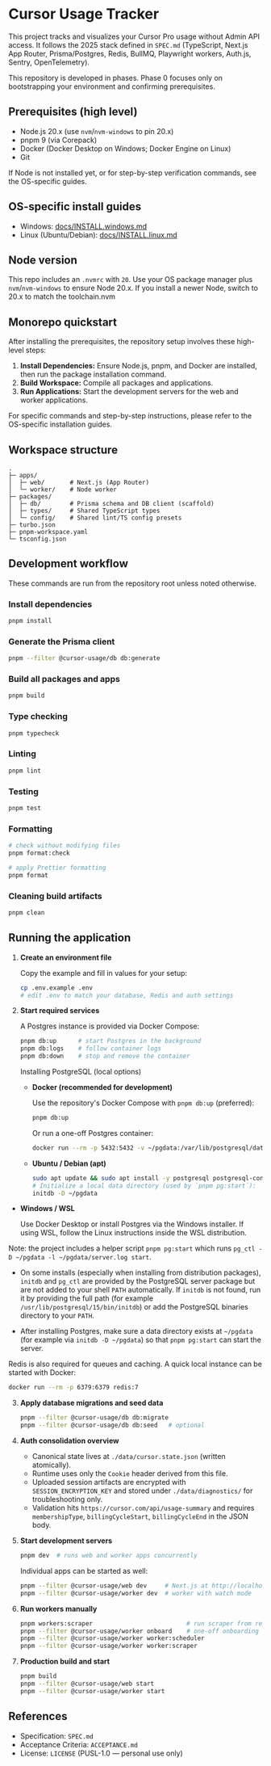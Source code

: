# Cursor Usage Tracker

This project tracks and visualizes your Cursor Pro usage without Admin API access. It follows the 2025 stack defined in `SPEC.md` (TypeScript, Next.js App Router, Prisma/Postgres, Redis, BullMQ, Playwright workers, Auth.js, Sentry, OpenTelemetry).

This repository is developed in phases. Phase 0 focuses only on bootstrapping your environment and confirming prerequisites.

## Prerequisites (high level)
- Node.js 20.x (use `nvm`/`nvm-windows` to pin 20.x)
- pnpm 9 (via Corepack)
- Docker (Docker Desktop on Windows; Docker Engine on Linux)
- Git

If Node is not installed yet, or for step-by-step verification commands, see the OS-specific guides.

## OS-specific install guides
- Windows: [docs/INSTALL.windows.md](./docs/INSTALL.windows.md)
- Linux (Ubuntu/Debian): [docs/INSTALL.linux.md](./docs/INSTALL.linux.md)

## Node version
This repo includes an `.nvmrc` with `20`. Use your OS package manager plus `nvm`/`nvm-windows` to ensure Node 20.x. If you install a newer Node, switch to 20.x to match the toolchain.nvm

## Monorepo quickstart

After installing the prerequisites, the repository setup involves these high-level steps:

1.  **Install Dependencies:** Ensure Node.js, pnpm, and Docker are installed, then run the package installation command.
2.  **Build Workspace:** Compile all packages and applications.
3.  **Run Applications:** Start the development servers for the web and worker applications.

For specific commands and step-by-step instructions, please refer to the OS-specific installation guides.

## Workspace structure
```
.
├─ apps/
│  ├─ web/       # Next.js (App Router)
│  └─ worker/    # Node worker
├─ packages/
│  ├─ db/        # Prisma schema and DB client (scaffold)
│  ├─ types/     # Shared TypeScript types
│  └─ config/    # Shared lint/TS config presets
├─ turbo.json
├─ pnpm-workspace.yaml
└─ tsconfig.json
```

## Development workflow

These commands are run from the repository root unless noted otherwise.

### Install dependencies

```bash
pnpm install
```

### Generate the Prisma client

```bash
pnpm --filter @cursor-usage/db db:generate
```

### Build all packages and apps

```bash
pnpm build
```

### Type checking

```bash
pnpm typecheck
```

### Linting

```bash
pnpm lint
```

### Testing

```bash
pnpm test
```

### Formatting

```bash
# check without modifying files
pnpm format:check

# apply Prettier formatting
pnpm format
```

### Cleaning build artifacts

```bash
pnpm clean
```

## Running the application

1. **Create an environment file**

   Copy the example and fill in values for your setup:

   ```bash
   cp .env.example .env
   # edit .env to match your database, Redis and auth settings
   ```

2. **Start required services**

   A Postgres instance is provided via Docker Compose:

   ```bash
   pnpm db:up      # start Postgres in the background
   pnpm db:logs    # follow container logs
   pnpm db:down    # stop and remove the container
   ```

   Installing PostgreSQL (local options)

   - **Docker (recommended for development)**

     Use the repository's Docker Compose with `pnpm db:up` (preferred):

     ```bash
     pnpm db:up
     ```

     Or run a one-off Postgres container:

     ```bash
     docker run --rm -p 5432:5432 -v ~/pgdata:/var/lib/postgresql/data -e POSTGRES_PASSWORD=postgres postgres:15
     ```

   - **Ubuntu / Debian (apt)**

     ```bash
     sudo apt update && sudo apt install -y postgresql postgresql-contrib
     # Initialize a local data directory (used by `pnpm pg:start`):
     initdb -D ~/pgdata
     ```

  - **Windows / WSL**

    Use Docker Desktop or install Postgres via the Windows installer. If using WSL, follow the Linux instructions inside the WSL distribution.

  Note: the project includes a helper script `pnpm pg:start` which runs `pg_ctl -D ~/pgdata -l ~/pgdata/server.log start`.

  - On some installs (especially when installing from distribution packages), `initdb` and `pg_ctl` are provided by the PostgreSQL server package but are not added to your shell `PATH` automatically. If `initdb` is not found, run it by providing the full path (for example `/usr/lib/postgresql/15/bin/initdb`) or add the PostgreSQL binaries directory to your `PATH`.

  - After installing Postgres, make sure a data directory exists at `~/pgdata` (for example via `initdb -D ~/pgdata`) so that `pnpm pg:start` can start the server.

   Redis is also required for queues and caching. A quick local instance can be started with Docker:

   ```bash
   docker run --rm -p 6379:6379 redis:7
   ```

3. **Apply database migrations and seed data**

   ```bash
   pnpm --filter @cursor-usage/db db:migrate
   pnpm --filter @cursor-usage/db db:seed   # optional
   ```

4. **Auth consolidation overview**

   - Canonical state lives at `./data/cursor.state.json` (written atomically).
   - Runtime uses only the `Cookie` header derived from this file.
   - Uploaded session artifacts are encrypted with `SESSION_ENCRYPTION_KEY` and stored under `./data/diagnostics/` for troubleshooting only.
   - Validation hits `https://cursor.com/api/usage-summary` and requires `membershipType`, `billingCycleStart`, `billingCycleEnd` in the JSON body.

5. **Start development servers**

   ```bash
   pnpm dev  # runs web and worker apps concurrently
   ```

   Individual apps can be started as well:

   ```bash
   pnpm --filter @cursor-usage/web dev     # Next.js at http://localhost:3000
   pnpm --filter @cursor-usage/worker dev  # worker with watch mode
   ```

6. **Run workers manually**

   ```bash
   pnpm workers:scraper                          # run scraper from repo root
   pnpm --filter @cursor-usage/worker onboard    # one-off onboarding script
   pnpm --filter @cursor-usage/worker worker:scheduler
   pnpm --filter @cursor-usage/worker worker:scraper
   ```

7. **Production build and start**

   ```bash
   pnpm build
   pnpm --filter @cursor-usage/web start
   pnpm --filter @cursor-usage/worker start
   ```

## References
- Specification: `SPEC.md`
- Acceptance Criteria: `ACCEPTANCE.md`
- License: `LICENSE` (PUSL-1.0 — personal use only)
